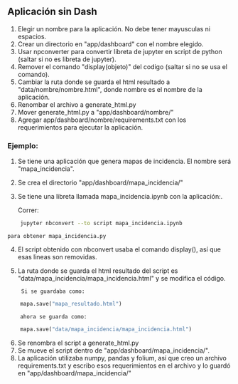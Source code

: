 ## Aplicación sin Dash

1. Elegir un nombre para la aplicación. No debe tener mayusculas ni espacios.
2. Crear un directorio en "app/dashboard" con el nombre elegido.
3. Usar npconverter para convertir libreta de jupyter en script de python (saltar si no es libreta de jupyter).
4. Remover el comando "display(objeto)" del codigo (saltar si no se usa el comando).
5. Cambiar la ruta donde se guarda el html resultado a "data/nombre/nombre.html", donde nombre es el nombre de la aplicación.
6. Renombar el archivo a generate_html.py
7. Mover generate_html.py a "app/dashboard/nombre/"
8. Agregar app/dashboard/nombre/requirements.txt con los requerimientos para ejecutar la aplicación.

### Ejemplo:

1. Se tiene una aplicación que genera mapas de incidencia. El nombre será "mapa_incidencia".
2. Se crea el directorio "app/dashboard/mapa_incidencia/"
3. Se tiene una libreta llamada mapa_incidencia.ipynb con la aplicación:.
  
    Correr:
```bash
    jupyter nbconvert --to script mapa_incidencia.ipynb
```
  
    para obtener mapa_incidencia.py
 
4. El script obtenido con nbconvert usaba el comando display(), así que esas lineas son removidas.
5. La ruta donde se guarda el html resultado del script es "data/mapa_incidencia/mapa_incidencia.html" y se modifica el código.

        Si se guardaba como:
```py
    mapa.save("mapa_resultado.html")
```
        ahora se guarda como:
```py
    mapa.save("data/mapa_incidencia/mapa_incidencia.html")
```


6. Se renombra el script a generate_html.py
7. Se mueve el script dentro de "app/dashboard/mapa_incidencia/".
8. La aplicación utilizaba numpy, pandas y folium, así que creo un archivo requirements.txt y escribo esos requerimientos en el archivo y lo guardó en "app/dashboard/mapa_incidencia/"
